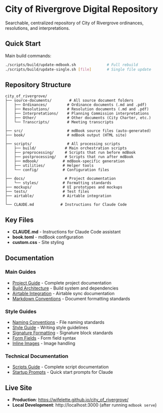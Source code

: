 # City of Rivergrove Digital Repository

Searchable, centralized repository of City of Rivergrove ordinances, resolutions, and interpretations.

## Quick Start

Main build commands:
```bash
./scripts/build/update-mdbook.sh              # Full rebuild
./scripts/build/update-single.sh [file]       # Single file update  
```

## Repository Structure

```
city_of_rivergrove/
├── source-documents/        # All source document folders
│   ├── Ordinances/         # Ordinance documents (.md and .pdf)
│   ├── Resolutions/        # Resolution documents (.md and .pdf)
│   ├── Interpretations/    # Planning Commission interpretations
│   ├── Other/              # Other documents (City Charter, etc.)
│   └── Transcripts/        # Meeting transcripts
│
├── src/                    # mdBook source files (auto-generated)
├── book/                   # mdBook output (HTML site)
│
├── scripts/                # All processing scripts
│   ├── build/             # Main orchestration scripts
│   ├── preprocessing/     # Scripts that run before mdBook
│   ├── postprocessing/    # Scripts that run after mdBook
│   ├── mdbook/           # mdBook-specific generation
│   ├── utilities/        # Helper tools
│   └── config/           # Configuration files
│
├── docs/                  # Project documentation
│   └── styles/           # Formatting standards
├── mockups/              # UI prototypes and mockups
├── tests/                # Test files
├── airtable/             # Airtable integration
│
└── CLAUDE.md            # Instructions for Claude Code
```

## Key Files

- **CLAUDE.md** - Instructions for Claude Code assistant
- **book.toml** - mdBook configuration
- **custom.css** - Site styling

## Documentation

### Main Guides
- [Project Guide](docs/digitization-guide.md) - Complete project documentation
- [Build Architecture](docs/build-architecture.md) - Build system and dependencies
- [Airtable Integration](docs/airtable-integration.md) - Airtable sync documentation
- [Markdown Conventions](docs/markdown-conventions.md) - Document formatting standards

### Style Guides
- [Naming Conventions](docs/styles/naming-conventions.md) - File naming standards
- [Style Guide](docs/styles/STYLE-GUIDE.md) - Writing style guidelines
- [Signature Formatting](docs/styles/signature-formatting.md) - Signature block standards
- [Form Fields](docs/styles/form-fields.md) - Form field syntax
- [Inline Images](docs/styles/inline-images.md) - Image handling

### Technical Documentation
- [Scripts Guide](scripts/SCRIPTS-GUIDE.md) - Complete script documentation
- [Startup Prompts](docs/startup-prompts.md) - Quick start prompts for Claude

## Live Site

- **Production**: https://wifelette.github.io/city_of_rivergrove/
- **Local Development**: http://localhost:3000 (after running `mdbook serve`)